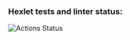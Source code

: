 ### Hexlet tests and linter status:
![Actions Status](https://github.com/Surtt/frontend-project-lvl2/workflows/hexlet-check/badge.svg)